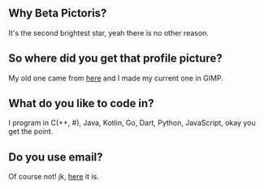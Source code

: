 ## Why Beta Pictoris? 
It's the second brightest star, yeah there is no other reason.

## So where did you get that profile picture? 
My old one came from [here](https://dribbble.com/julienc) and I made my current one in GIMP.  

## What do you like to code in? 
I program in C(++, #), Java, Kotlin, Go, Dart, Python, JavaScript, okay you get the point.

## Do you use email?
Of course not! jk, [here](mailto:mrhallway@protonmail.com) it is. 

